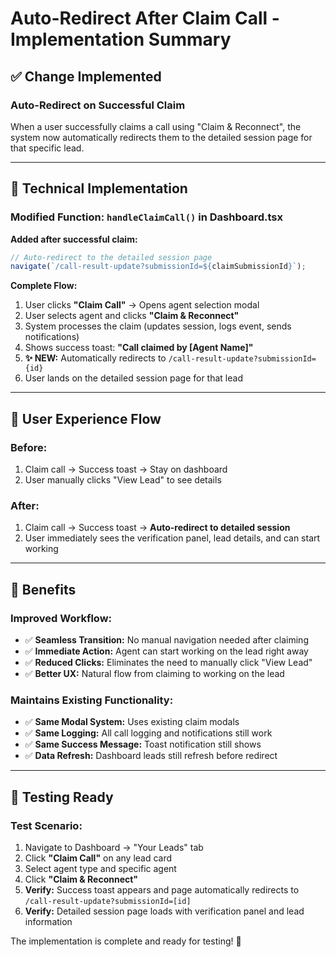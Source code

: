 # Auto-Redirect After Claim Call - Implementation Summary

## ✅ **Change Implemented**

### **Auto-Redirect on Successful Claim**
When a user successfully claims a call using "Claim & Reconnect", the system now automatically redirects them to the detailed session page for that specific lead.

---

## 🔧 **Technical Implementation**

### **Modified Function:** `handleClaimCall()` in Dashboard.tsx

**Added after successful claim:**
```typescript
// Auto-redirect to the detailed session page
navigate(`/call-result-update?submissionId=${claimSubmissionId}`);
```

**Complete Flow:**
1. User clicks **"Claim Call"** → Opens agent selection modal
2. User selects agent and clicks **"Claim & Reconnect"**
3. System processes the claim (updates session, logs event, sends notifications)
4. Shows success toast: **"Call claimed by [Agent Name]"**
5. **✨ NEW:** Automatically redirects to `/call-result-update?submissionId={id}`
6. User lands on the detailed session page for that lead

---

## 🚀 **User Experience Flow**

### **Before:**
1. Claim call → Success toast → Stay on dashboard
2. User manually clicks "View Lead" to see details

### **After:**
1. Claim call → Success toast → **Auto-redirect to detailed session**
2. User immediately sees the verification panel, lead details, and can start working

---

## 🎯 **Benefits**

### **Improved Workflow:**
- ✅ **Seamless Transition:** No manual navigation needed after claiming
- ✅ **Immediate Action:** Agent can start working on the lead right away
- ✅ **Reduced Clicks:** Eliminates the need to manually click "View Lead"
- ✅ **Better UX:** Natural flow from claiming to working on the lead

### **Maintains Existing Functionality:**
- ✅ **Same Modal System:** Uses existing claim modals
- ✅ **Same Logging:** All call logging and notifications still work
- ✅ **Same Success Message:** Toast notification still shows
- ✅ **Data Refresh:** Dashboard leads still refresh before redirect

---

## 🧪 **Testing Ready**

### **Test Scenario:**
1. Navigate to Dashboard → "Your Leads" tab
2. Click **"Claim Call"** on any lead card
3. Select agent type and specific agent
4. Click **"Claim & Reconnect"**
5. **Verify:** Success toast appears and page automatically redirects to `/call-result-update?submissionId=[id]`
6. **Verify:** Detailed session page loads with verification panel and lead information

The implementation is complete and ready for testing! 🚀